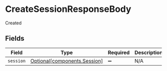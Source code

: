 # CreateSessionResponseBody

Created


## Fields

| Field                                                              | Type                                                               | Required                                                           | Description                                                        |
| ------------------------------------------------------------------ | ------------------------------------------------------------------ | ------------------------------------------------------------------ | ------------------------------------------------------------------ |
| `session`                                                          | [Optional[components.Session]](../../models/components/session.md) | :heavy_minus_sign:                                                 | N/A                                                                |